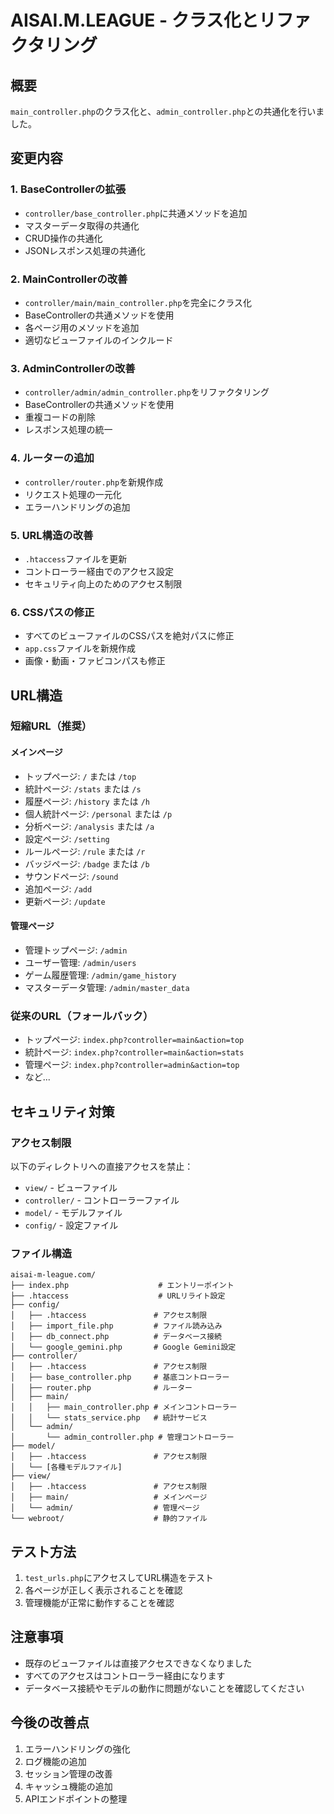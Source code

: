 # AISAI.M.LEAGUE - クラス化とリファクタリング

## 概要
`main_controller.php`のクラス化と、`admin_controller.php`との共通化を行いました。

## 変更内容

### 1. BaseControllerの拡張
- `controller/base_controller.php`に共通メソッドを追加
- マスターデータ取得の共通化
- CRUD操作の共通化
- JSONレスポンス処理の共通化

### 2. MainControllerの改善
- `controller/main/main_controller.php`を完全にクラス化
- BaseControllerの共通メソッドを使用
- 各ページ用のメソッドを追加
- 適切なビューファイルのインクルード

### 3. AdminControllerの改善
- `controller/admin/admin_controller.php`をリファクタリング
- BaseControllerの共通メソッドを使用
- 重複コードの削除
- レスポンス処理の統一

### 4. ルーターの追加
- `controller/router.php`を新規作成
- リクエスト処理の一元化
- エラーハンドリングの追加

### 5. URL構造の改善
- `.htaccess`ファイルを更新
- コントローラー経由でのアクセス設定
- セキュリティ向上のためのアクセス制限

### 6. CSSパスの修正
- すべてのビューファイルのCSSパスを絶対パスに修正
- `app.css`ファイルを新規作成
- 画像・動画・ファビコンパスも修正

## URL構造

### 短縮URL（推奨）

#### メインページ
- トップページ: `/` または `/top`
- 統計ページ: `/stats` または `/s`
- 履歴ページ: `/history` または `/h`
- 個人統計ページ: `/personal` または `/p`
- 分析ページ: `/analysis` または `/a`
- 設定ページ: `/setting`
- ルールページ: `/rule` または `/r`
- バッジページ: `/badge` または `/b`
- サウンドページ: `/sound`
- 追加ページ: `/add`
- 更新ページ: `/update`

#### 管理ページ
- 管理トップページ: `/admin`
- ユーザー管理: `/admin/users`
- ゲーム履歴管理: `/admin/game_history`
- マスターデータ管理: `/admin/master_data`

### 従来のURL（フォールバック）
- トップページ: `index.php?controller=main&action=top`
- 統計ページ: `index.php?controller=main&action=stats`
- 管理ページ: `index.php?controller=admin&action=top`
- など...

## セキュリティ対策

### アクセス制限
以下のディレクトリへの直接アクセスを禁止：
- `view/` - ビューファイル
- `controller/` - コントローラーファイル
- `model/` - モデルファイル
- `config/` - 設定ファイル

### ファイル構造
```
aisai-m-league.com/
├── index.php                    # エントリーポイント
├── .htaccess                    # URLリライト設定
├── config/
│   ├── .htaccess               # アクセス制限
│   ├── import_file.php         # ファイル読み込み
│   ├── db_connect.php          # データベース接続
│   └── google_gemini.php       # Google Gemini設定
├── controller/
│   ├── .htaccess               # アクセス制限
│   ├── base_controller.php     # 基底コントローラー
│   ├── router.php              # ルーター
│   ├── main/
│   │   ├── main_controller.php # メインコントローラー
│   │   └── stats_service.php   # 統計サービス
│   └── admin/
│       └── admin_controller.php # 管理コントローラー
├── model/
│   ├── .htaccess               # アクセス制限
│   └── [各種モデルファイル]
├── view/
│   ├── .htaccess               # アクセス制限
│   ├── main/                   # メインページ
│   └── admin/                  # 管理ページ
└── webroot/                    # 静的ファイル
```

## テスト方法

1. `test_urls.php`にアクセスしてURL構造をテスト
2. 各ページが正しく表示されることを確認
3. 管理機能が正常に動作することを確認

## 注意事項

- 既存のビューファイルは直接アクセスできなくなりました
- すべてのアクセスはコントローラー経由になります
- データベース接続やモデルの動作に問題がないことを確認してください

## 今後の改善点

1. エラーハンドリングの強化
2. ログ機能の追加
3. セッション管理の改善
4. キャッシュ機能の追加
5. APIエンドポイントの整理
